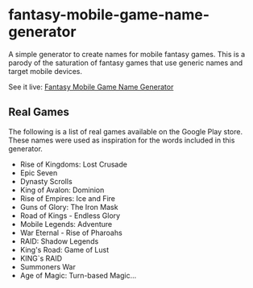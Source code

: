 # fantasy-mobile-game-name-generator

A simple generator to create names for mobile fantasy games.
This is a parody of the saturation of fantasy games that use generic names and
target mobile devices.

See it live: [Fantasy Mobile Game Name Generator](https://rmgrimm.github.io/fantasy-mobile-game-name-generator/)

## Real Games

The following is a list of real games available on the Google Play store.
These names were used as inspiration for the words included in this generator.

 * Rise of Kingdoms: Lost Crusade
 * Epic Seven
 * Dynasty Scrolls
 * King of Avalon: Dominion
 * Rise of Empires: Ice and Fire
 * Guns of Glory: The Iron Mask
 * Road of Kings - Endless Glory
 * Mobile Legends: Adventure
 * War Eternal - Rise of Pharoahs
 * RAID: Shadow Legends
 * King's Road: Game of Lust
 * KING`s RAID
 * Summoners War
 * Age of Magic: Turn-based Magic...
